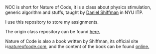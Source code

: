 <p>NOC is short for Nature of Code, it is a class about physics stimulation, generic algorithm and stuffs, taught by <a href="https://github.com/shiffman">Daniel Shiffman</a> in NYU ITP.</p>
<p>I use this repository to store my assignments.</p>
<p>The origin class repository can be found <a href="https://github.com/shiffman/The-Nature-of-Code-S14">here.</a></p>
<p>Nature of Code is also a book written by Shiffman, its official site is<a href="http://natureofcode.com/">natureofcode.com</a>, and the content of the book can be found <a href="http://natureofcode.com/book">online.</a></p>